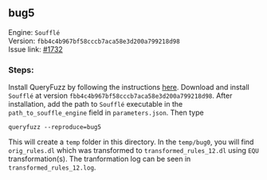 ## bug5

Engine: `Soufflé`<br>
Version: `fbb4c4b967bf58cccb7aca58e3d200a799218d98`<br>
Issue link: [#1732](https://github.com/souffle-lang/souffle/issues/1732)

### Steps:
Install QueryFuzz by following the instructions [here](https://github.com/Practical-Formal-Methods/queryFuzz).
Download and install `Soufflé` at version `fbb4c4b967bf58cccb7aca58e3d200a799218d98`.
After installation, add the path to `Soufflé` executable in the `path_to_souffle_engine` field in `parameters.json`. 
Then type

```
queryfuzz --reproduce=bug5
```

This will create a `temp` folder in this directory. In the `temp/bug0`, you will find 
`orig_rules.dl` which was transformed to `transformed_rules_12.dl` using `EQU` transformation(s). 
The tranformation log can be seen in `transformed_rules_12.log`.
